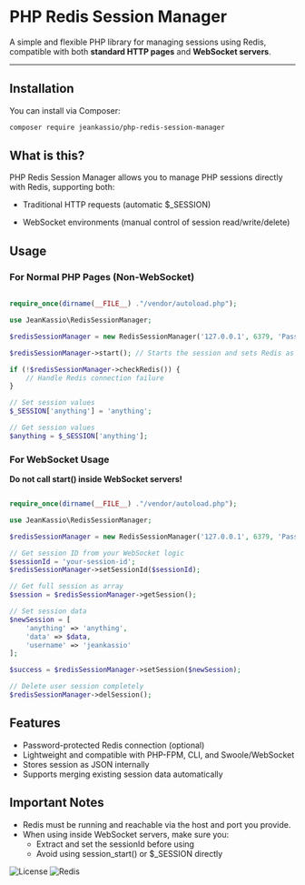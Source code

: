 # PHP Redis Session Manager

A simple and flexible PHP library for managing sessions using Redis, compatible with both **standard HTTP pages** and **WebSocket servers**.

---

## Installation

You can install via Composer:

```bash
composer require jeankassio/php-redis-session-manager
```

## What is this?
PHP Redis Session Manager allows you to manage PHP sessions directly with Redis, supporting both:

- Traditional HTTP requests (automatic $_SESSION)

- WebSocket environments (manual control of session read/write/delete)

## Usage

### For Normal PHP Pages (Non-WebSocket)

```php

require_once(dirname(__FILE__) ."/vendor/autoload.php");

use JeanKassio\RedisSessionManager;

$redisSessionManager = new RedisSessionManager('127.0.0.1', 6379, 'Password'); // Password is optional

$redisSessionManager->start(); // Starts the session and sets Redis as handler

if (!$redisSessionManager->checkRedis()) {
    // Handle Redis connection failure
}

// Set session values
$_SESSION['anything'] = 'anything';

// Get session values
$anything = $_SESSION['anything'];

```

### For WebSocket Usage

**Do not call start() inside WebSocket servers!**
```php

require_once(dirname(__FILE__) ."/vendor/autoload.php");

use JeanKassio\RedisSessionManager;

$redisSessionManager = new RedisSessionManager('127.0.0.1', 6379, 'Password'); // Password is optional

// Get session ID from your WebSocket logic
$sessionId = 'your-session-id';
$redisSessionManager->setSessionId($sessionId);

// Get full session as array
$session = $redisSessionManager->getSession();

// Set session data
$newSession = [
    'anything' => 'anything',
    'data' => $data,
    'username' => 'jeankassio'
];

$success = $redisSessionManager->setSession($newSession);

// Delete user session completely
$redisSessionManager->delSession();

```

## Features
- Password-protected Redis connection (optional)
- Lightweight and compatible with PHP-FPM, CLI, and Swoole/WebSocket
- Stores session as JSON internally
- Supports merging existing session data automatically

## Important Notes
- Redis must be running and reachable via the host and port you provide.
- When using inside WebSocket servers, make sure you:
  - Extract and set the sessionId before using
  - Avoid using session_start() or $_SESSION directly


![License](https://img.shields.io/badge/license-MIT-blue.svg)
![Redis](https://img.shields.io/badge/redis-compatible-green)
